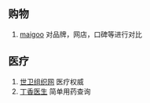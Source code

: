 ## 购物
1. [maigoo](https://www.maigoo.com/maigoo/10177gchzp_index.html) 对品牌，网店，口碑等进行对比

## 医疗
1. [世卫组织网](https://www.who.int/zh) 医疗权威
2. [丁香医生](https://dxy.com/) 简单用药查询